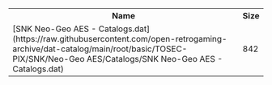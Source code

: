 <table>
<tr><th>Name</th><th>Size</th></tr>
<tr><td>[SNK Neo-Geo AES - Catalogs.dat](https://raw.githubusercontent.com/open-retrogaming-archive/dat-catalog/main/root/basic/TOSEC-PIX/SNK/Neo-Geo AES/Catalogs/SNK Neo-Geo AES - Catalogs.dat)</td><td>842</td></tr>
</table>
